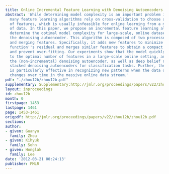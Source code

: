 ```yaml
---
title: Online Incremental Feature Learning with Denoising Autoencoders
abstract: 'While determining model complexity is an important problem in machine learning,
  many feature learning algorithms rely on cross-validation to choose an optimal number
  of features, which is usually infeasible for online learning from a massive stream
  of data. In this paper, we propose an incremental feature learning algorithm to
  determine the optimal model complexity for large-scale, online datasets based on
  the denoising autoencoder. This algorithm is composed of two processes: adding features
  and merging features. Specifically, it adds new features to minimize the objective
  function''s residual and merges similar features to obtain a compact feature representation
  and prevent over-fitting. Our experiments show that the model quickly converges
  to the optimal number of features in a large-scale online setting, and outperforms
  the (non-incremental) denoising autoencoder, as well as deep belief networks and
  stacked denoising autoencoders for classification tasks. Further, the algorithm
  is particularly effective in recognizing new patterns when the data distribution
  changes over time in the massive online data stream.'
pdf: "./zhou12b/zhou12b.pdf"
supplementary: Supplementary:http://jmlr.org/proceedings/papers/v22/zhou12b/zhou12bSupple.pdf
layout: inproceedings
id: zhou12b
month: 0
firstpage: 1453
lastpage: 1461
page: 1453-1461
origpdf: http://jmlr.org/proceedings/papers/v22/zhou12b/zhou12b.pdf
sections: 
author:
- given: Guanyu
  family: Zhou
- given: Kihyuk
  family: Sohn
- given: Honglak
  family: Lee
date: '2012-03-21 00:24:13'
publisher: PMLR
---
```

